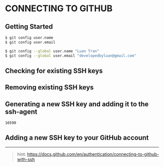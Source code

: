 # CONNECTING TO GITHUB

## Getting Started
```bash
$ git config user.name
$ git config user.email
```
```bash
$ git config --global user.name "Luan Tran"
$ git config --global user.email "developedbyluan@gmail.com"
```

## Checking for existing SSH keys

## Removing existing SSH keys

## Generating a new SSH key and adding it to the ssh-agent
`16590`

## Adding a new SSH key to your GitHub account

---

> hint: https://docs.github.com/en/authentication/connecting-to-github-with-ssh

<!--stackedit_data:
eyJoaXN0b3J5IjpbMTg3MzQ4ODQxOF19
-->